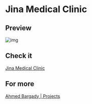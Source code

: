 # Jina Medical Clinic

## Preview

![img](https://firebasestorage.googleapis.com/v0/b/portfoliov2-ba7d2.appspot.com/o/projects%2FWEB_DEVELOPMENT%2Fhttps%3A%2Fjina-medical-clinic.web.app?alt=media&token=07e6fffb-c938-4376-8eb2-8c417375c07e)

## Check it

[Jina Medical Clinic](https://jina-medical-clinic.web.app)

## For more

[Ahmed Bargady | Projects](https://ahmedbaragdy.me/projects)
